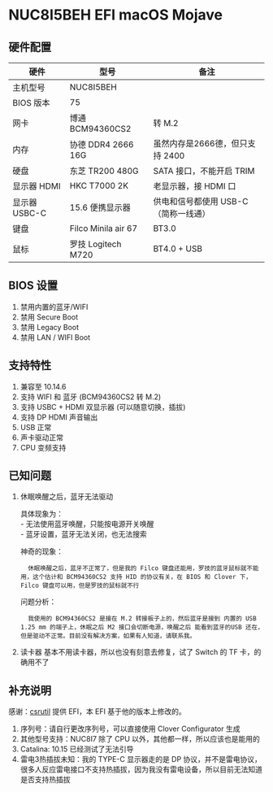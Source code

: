 # NUC8I5BEH EFI macOS Mojave

##  硬件配置

| 硬件          | 型号                | 备注                                 |
| ------------- | ------------------- | ------------------------------------ |
| 主机型号      | NUC8I5BEH           |                                      |
| BIOS 版本     | 75                  |                                      |
| 网卡          | 博通 BCM94360CS2    | 转 M.2                               |
| 内存          | 协德 DDR4 2666 16G  | 虽然内存是2666德，但只支持 2400      |
| 硬盘          | 东芝 TR200 480G     | SATA 接口，不能开启 TRIM             |
| 显示器 HDMI   | HKC T7000 2K        | 老显示器，接 HDMI 口                 |
| 显示器 USBC-C | 15.6 便携显示器     | 供电和信号都使用 USB-C（简称一线通） |
| 键盘          | Filco Minila air 67 | BT3.0                                |
| 鼠标          | 罗技 Logitech M720  | BT4.0 + USB                          |

## BIOS 设置

1. 禁用内置的蓝牙/WIFI
2. 禁用 Secure Boot
3. 禁用 Legacy Boot
4. 禁用 LAN / WIFI Boot

## 支持特性

1. 兼容至 10.14.6
2. 支持 WIFI 和 蓝牙 (BCM94360CS2 转 M.2)
3. 支持 USBC + HDMI 双显示器 (可以随意切换，插拔)
4. 支持 DP HDMI 声音输出
5. USB 正常
6. 声卡驱动正常
7. CPU 变频支持

## 已知问题

   1. 休眠唤醒之后，蓝牙无法驱动

        具体现象为：  
            - 无法使用蓝牙唤醒，只能按电源开关唤醒  
            - 蓝牙设置，蓝牙无法关闭，也无法搜索

        神奇的现象：  

            休眠唤醒之后，蓝牙不正常了，但是我的 Filco 键盘还能用，罗技的蓝牙鼠标就不能用，这个估计和 BCM94360CS2 支持 HID 的协议有关，在 BIOS 和 Clover 下，Filco 键盘可以用，但是罗技的鼠标就不行

        问题分析：
            
            我使用的 BCM94360CS2 是接在 M.2 转接板子上的，然后蓝牙是接到 内置的 USB 1.25 mm 的端子上，休眠之后 M2 接口会切断电源，唤醒之后 能看到蓝牙的USB 还在，但是驱动不正常。目前没有解决方案，如果有人知道，请联系我。
    
   2. 读卡器
        基本不用读卡器，所以也没有刻意去修复，试了 Switch 的 TF 卡，的确用不了

## 补充说明

感谢：[csrutil](https://github.com/csrutil/NUC8I5BEH) 提供 EFI，本 EFI 基于他的版本上修改的。

1. 序列号：请自行更改序列号，可以直接使用 Clover Configurator 生成
2. 其他型号支持：NUC8I7 除了 CPU 以外，其他都一样，所以应该也是能用的
3. Catalina: 10.15 已经测试了无法引导
4. 雷电3热插拔未知：我的 TYPE-C 显示器走的是 DP 协议，并不是雷电协议，很多人反应雷电接口不支持热插拔，因为我没有雷电设备，所以目前无法知道是否支持热插拔